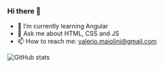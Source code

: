 ### Hi there 👋

- 🌱 I’m currently learning Angular
- 💬 Ask me about HTML, CSS and JS
- 📫 How to reach me: valerio.maiolini@gmail.com

![GitHub stats](https://github-readme-stats.vercel.app/api?username=val-mai&hide=prs,contribs&count_private=true)
